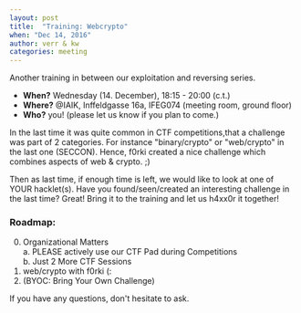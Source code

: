 ```yaml
---
layout: post
title:  "Training: Webcrypto"
when: "Dec 14, 2016"
author: verr & kw
categories: meeting
---
```


Another training in between our exploitation and reversing series.

* **When?** Wednesday (14. December), 18:15 - 20:00 (c.t.)
* **Where?** @IAIK, Inffeldgasse 16a, IFEG074 (meeting room, ground floor)
* **Who?** you! (please let us know if you plan to come.)


In the last time it was quite common in CTF competitions,that a challenge was part of 2 categories. For instance "binary/crypto" or "web/crypto" in the last one (SECCON). Hence, f0rki created a nice challenge which combines aspects of web & crypto. ;)

Then as last time, if enough time is left, we would like to look at one of YOUR hacklet(s). Have you found/seen/created an interesting challenge in the last time? Great! Bring it to the training and let us h4xx0r it together!


### Roadmap:

0. Organizational Matters <br> 
  a. PLEASE actively use our CTF Pad during Competitions <br> 
  b. Just 2 More CTF Sessions 
1. web/crypto with f0rki (:
2. (BYOC: Bring Your Own Challenge)


If you have any questions, don't hesitate to ask.
